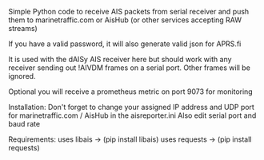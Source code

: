 Simple Python code to receive AIS packets from serial receiver and push them to marinetraffic.com or AisHub (or other services accepting RAW streams)

If you have a valid password, it will also generate valid json for APRS.fi

It is used with the dAISy AIS receiver here but should work with any receiver sending out !AIVDM frames on a serial port.
Other frames will be ignored.

Optional you will receive a prometheus metric on port 9073 for monitoring

Installation:
Don't forget to change your assigned IP address and UDP port for marinetraffic.com / AisHub in the aisreporter.ini
Also edit serial port and baud rate


Requirements:
uses libais -> (pip install libais)
uses requests -> (pip install requests)
